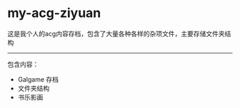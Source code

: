 my-acg-ziyuan
===========  
这是我个人的acg内容存档，包含了大量各种各样的杂项文件，主要存储文件夹结构  
***
包含内容：
 - Galgame 存档
 - 文件夹结构
 - 书乐影画
